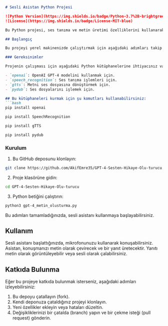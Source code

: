 ```markdown
# Sesli Asistan Python Projesi

![Python Version](https://img.shields.io/badge/Python-3.7%2B-brightgreen)
![License](https://img.shields.io/badge/License-MIT-blue)

Bu Python projesi, ses tanıma ve metin üretimi özelliklerini kullanarak bir sesli asistanı uygular. Kullanıcı, mikrofon aracılığıyla konuşabilir ve asistan, konuşmayı metin formatına çevirip bir yapay zeka modeli kullanarak yanıt üretir. Yanıt, metin olarak gösterilebileceği gibi sesli olarak da çalınabilir.

## Başlangıç

Bu projeyi yerel makinenizde çalıştırmak için aşağıdaki adımları takip edebilirsiniz.

### Gereksinimler

Projenin çalışması için aşağıdaki Python kütüphanelerine ihtiyacınız vardır:

- `openai`: OpenAI GPT-4 modelini kullanmak için.
- `speech_recognition`: Ses tanıma işlemleri için.
- `gtts`: Metni ses dosyasına dönüştürmek için.
- `pydub`: Ses dosyalarını işlemek için.

## Bu kütüphaneleri kurmak için şu komutları kullanabilirsiniz:
```bash
pip install openai
```
```bash
pip install SpeechRecognition
```
```bash
pip install gTTS
```
```bash
pip install pydub
```

### Kurulum

1. Bu GitHub deposunu klonlayın:

```bash
git clone https://github.com/AkifEmre35/GPT-4-Sesten-Hikaye-Olu-turucu.git
```

2. Proje klasörüne gidin:

```bash
cd GPT-4-Sesten-Hikaye-Olu-turucu
```

3. Python betiğini çalıştırın:

```bash
python3 gpt-4_metin_olusturma.py
```

Bu adımları tamamladığınızda, sesli asistanı kullanmaya başlayabilirsiniz.

## Kullanım

Sesli asistanı başlattığınızda, mikrofonunuzu kullanarak konuşabilirsiniz. Asistan, konuşmanızı metin olarak çevirecek ve bir yanıt üretecektir. Yanıtı metin olarak görüntüleyebilir veya sesli olarak çalabilirsiniz.

## Katkıda Bulunma

Eğer bu projeye katkıda bulunmak isterseniz, aşağıdaki adımları izleyebilirsiniz:

1. Bu depoyu çatallayın (fork).
2. Kendi deponuza çataldığınız projeyi klonlayın.
3. Yeni özellikler ekleyin veya hataları düzeltin.
4. Değişikliklerinizi bir çatalda (branch) yapın ve bir çekme isteği (pull request) gönderin.
```
